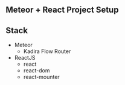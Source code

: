 ## Meteor + React Project Setup

## Stack
 - Meteor
 	- Kadira Flow Router
 - ReactJS
 	- react
 	- react-dom
 	- react-mounter